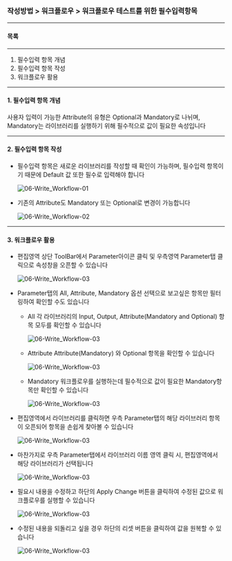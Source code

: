 ### 작성방법 > 워크플로우 > 워크플로우 테스트를 위한 필수입력항목



------

#### 목록

------

1. 필수입력 항목 개념
2. 필수입력 항목 작성
3. 워크플로우 활용



------

#### 1. 필수입력 항목 개념

사용자 입력이 가능한 Attribute의 유형은 Optional과 Mandatory로 나뉘며, Mandatory는 라이브러리를 실행하기 위해 필수적으로 값이 필요한 속성입니다



------

#### 2. 필수입력 항목 작성

- 필수입력 항목은 새로운 라이브러리를 작성할 때 확인이 가능하며, 필수입력 항목이기 때문에 Default 값 또한 필수로 입력해야 합니다

  ![06-Write_Workflow-01](./img/작성방법_03_워크플로우_02_워크플로우_테스트를_위한_필수입력항목-01.png)

  

- 기존의 Attribute도 Mandatory 또는 Optional로 변경이 가능합니다

  ![06-Write_Workflow-02](./img/작성방법_03_워크플로우_02_워크플로우_테스트를_위한_필수입력항목-02.png)

------

#### 3. 워크플로우 활용


- 편집영역 상단 ToolBar에서 Parameter아이콘 클릭 및 우측영역 Parameter탭 클릭으로 속성창을 오픈할 수 있습니다

  ![06-Write_Workflow-03](./img/작성방법_03_워크플로우_02_워크플로우_테스트를_위한_필수입력항목-03.png)

  

- Parameter탭의 All, Attribute, Mandatory 옵션 선택으로 보고싶은 항목만 필터링하여 확인할 수도 있습니다

  * All
    각 라이브러리의 Input, Output, Attribute(Mandatory and Optional) 항목 모두를 확인할 수 있습니다

    ![06-Write_Workflow-03](./img/작성방법_03_워크플로우_02_워크플로우_테스트를_위한_필수입력항목-04.png)



  * Attribute
    Attribute(Mandatory) 와 Optional 항목을 확인할 수 있습니다

    ![06-Write_Workflow-03](./img/작성방법_03_워크플로우_02_워크플로우_테스트를_위한_필수입력항목-05.png)



  * Mandatory
    워크플로우를 실행하는데 필수적으로 값이 필요한 Mandatory항목만 확인할 수 있습니다

    ![06-Write_Workflow-03](./img/작성방법_03_워크플로우_02_워크플로우_테스트를_위한_필수입력항목-06.png)



- 편집영역에서 라이브러리를 클릭하면 우측 Parameter탭의 해당 라이브러리 항목이 오픈되어 항목을 손쉽게 찾아볼 수 있습니다

  ![06-Write_Workflow-03](./img/작성방법_03_워크플로우_02_워크플로우_테스트를_위한_필수입력항목-07.png)



- 마찬가지로 우측 Parameter탭에서 라이브러리 이름 영역 클릭 시, 편집영역에서 해당 라이브러리가 선택됩니다

  ![06-Write_Workflow-03](./img/작성방법_03_워크플로우_02_워크플로우_테스트를_위한_필수입력항목-08.png)



- 필요시 내용을 수정하고 하단의 Apply Change 버튼을 클릭하여 수정된 값으로 워크플로우를 실행할 수 있습니다

  ![06-Write_Workflow-03](./img/작성방법_03_워크플로우_02_워크플로우_테스트를_위한_필수입력항목-09.png)



- 수정된 내용을 되돌리고 싶을 경우 하단의 리셋 버튼을 클릭하여 값을 원복할 수 있습니다

  ![06-Write_Workflow-03](./img/작성방법_03_워크플로우_02_워크플로우_테스트를_위한_필수입력항목-10.png)

